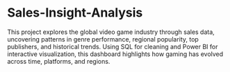 # Sales-Insight-Analysis
This project explores the global video game industry through sales data, uncovering patterns in genre performance, regional popularity, top publishers, and historical trends. Using SQL for cleaning and Power BI for interactive visualization, this dashboard highlights how gaming has evolved across time, platforms, and regions.

